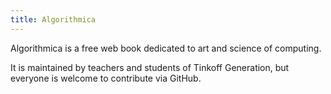 ```yaml
---
title: Algorithmica
---
```


Algorithmica is a free web book dedicated to art and science of computing.

It is maintained by teachers and students of Tinkoff Generation, but everyone is welcome to contribute via GitHub.

